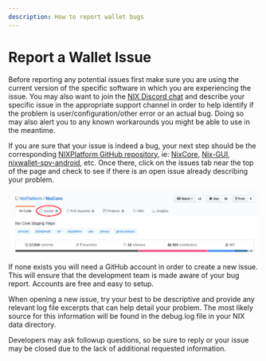 ```yaml
---
description: How to report wallet bugs
---
```


# Report a Wallet Issue

Before reporting any potential issues first make sure you are using the current version of the specific software in which you are experiencing the issue. You may also want to join the [NIX Discord chat](https://discordapp.com/invite/HGuvDTW) and describe your specific issue in the appropriate support channel in order to help identify if the problem is user/configuration/other error or an actual bug. Doing so may also alert you to any known workarounds you might be able to use in the meantime.

If you are sure that your issue is indeed a bug, your next step should be the corresponding [NIXPlatform GitHub repository](https://github.com/NixPlatform), ie: [NixCore](https://github.com/NixPlatform/NixCore), [Nix-GUI](https://github.com/NixPlatform/Nix-GUI), [nixwallet-spv-android](https://github.com/NixPlatform/nixwallet-spv-android), etc. Once there, click on the issues tab near the top of the page and check to see if there is an open issue already describing your problem.

![](../.gitbook/assets/githubissuetab.png)

If none exists you will need a GitHub account in order to create a new issue. This will ensure that the development team is made aware of your bug report. Accounts are free and easy to setup.

When opening a new issue, try your best to be descriptive and provide any relevant log file excerpts that can help detail your problem. The most likely source for this information will be found in the debug.log file in your NIX data directory. 

Developers may ask followup questions, so be sure to reply or your issue may be closed due to the lack of additional requested information.

